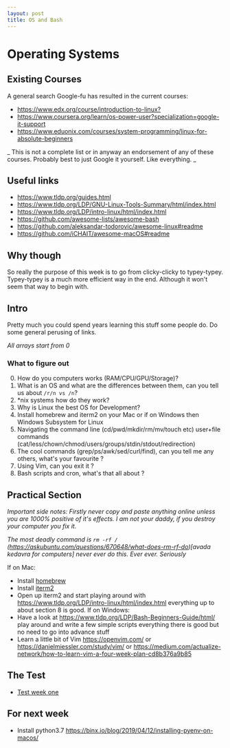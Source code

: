 ```yaml
---
layout: post
title: OS and Bash
---
```


# Operating Systems
## Existing Courses
A general search Google-fu has resulted in the current courses:
- <https://www.edx.org/course/introduction-to-linux?> 
- <https://www.coursera.org/learn/os-power-user?specialization=google-it-support>
- <https://www.eduonix.com/courses/system-programming/linux-for-absolute-beginners>

_ This is not a complete list or in anyway an endorsement of any of these courses. Probably best to just Google it yourself. Like everything. _

## Useful links
- <https://www.tldp.org/guides.html>
- <https://www.tldp.org/LDP/GNU-Linux-Tools-Summary/html/index.html>
- <https://www.tldp.org/LDP/intro-linux/html/index.html>
- <https://github.com/awesome-lists/awesome-bash>
- <https://github.com/aleksandar-todorovic/awesome-linux#readme>
- <https://github.com/iCHAIT/awesome-macOS#readme>

## Why though
So really the purpose of this week is to go from clicky-clicky to typey-typey.
Typey-typey is a much more efficient way in the end. Although it won't seem that way to begin with.

## Intro
Pretty much you could spend years learning this stuff some people do.
Do some general perusing of links.

*All arrays start from 0*

### What to figure out
0. How do you computers works (RAM/CPU/GPU/Storage)?
1. What is an OS and what are the differences between them, can you tell us about `/r/n vs /n`?
2. *nix systems how do they work?
3. Why is Linux the best OS for Development?
4. Install homebrew and iterm2 on your Mac or if on Windows then Windows Subsystem for Linux
5. Navigating the command line (cd/pwd/mkdir/rm/mv/touch etc) user+file commands (cat/less/chown/chmod/users/groups/stdin/stdout/redirection)
6. The cool commands (grep/ps/awk/sed/curl/find), can you tell me any others, what's your favourite ?
7. Using Vim, can you exit it ?
8. Bash scripts and cron, what's that all about ?

## Practical Section
*Important side notes: Firstly never copy and paste anything online unless you are 1000%  positive of it's effects. I am not your daddy, if you destroy your computer you fix it.*

*The most deadly command is `rm -rf /`
(https://askubuntu.com/questions/670648/what-does-rm-rf-do)[avada kedavra for computers] never ever do this. Ever ever. Seriously*

If on Mac:
- Install [homebrew](https://brew.sh/)
- Install [iterm2](https://iterm2.com/)
- Open up iterm2 and start playing around with <https://www.tldp.org/LDP/intro-linux/html/index.html> everything up to about section 8 is good.
If on Windows: 
- Have a look at <https://www.tldp.org/LDP/Bash-Beginners-Guide/html/> play around and write a few simple scripts everything there is good but no need to go into advance stuff
- Learn a little bit of Vim <https://openvim.com/> or <https://danielmiessler.com/study/vim/> or <https://medium.com/actualize-network/how-to-learn-vim-a-four-week-plan-cd8b376a9b85>

## The Test
- [Test week one](/week_one_test.md)

## For next week
- Install python3.7 <https://binx.io/blog/2019/04/12/installing-pyenv-on-macos/>